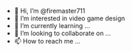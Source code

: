 - 👋 Hi, I’m @firemaster711
- 👀 I’m interested in video game design 
- 🌱 I’m currently learning ...
- 💞️ I’m looking to collaborate on ...
- 📫 How to reach me ...

<!---
firemaster711/firemaster711 is a ✨ special ✨ repository because its `README.md` (this file) appears on your GitHub profile.
You can click the Preview link to take a look at your changes.
--->
